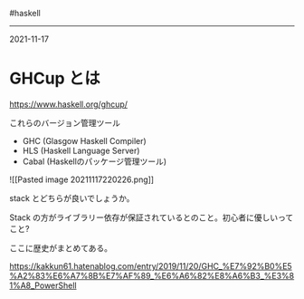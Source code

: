 #haskell

---
2021-11-17

# GHCup とは

https://www.haskell.org/ghcup/

これらのバージョン管理ツール

* GHC (Glasgow Haskell Compiler) 
* HLS (Haskell Language Server)
* Cabal (Haskellのパッケージ管理ツール)

![[Pasted image 20211117220226.png]]

stack とどちらが良いでしょうか。

Stack の方がライブラリー依存が保証されているとのこと。初心者に優しいってこと?


ここに歴史がまとめてある。

https://kakkun61.hatenablog.com/entry/2019/11/20/GHC_%E7%92%B0%E5%A2%83%E6%A7%8B%E7%AF%89_%E6%A6%82%E8%A6%B3_%E3%81%A8_PowerShell

